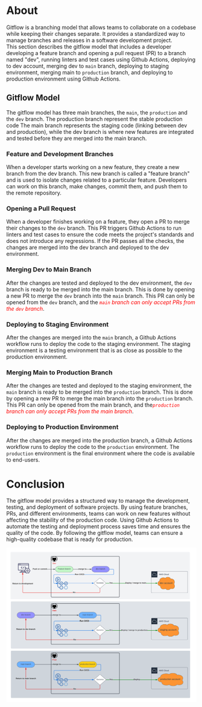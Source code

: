 # About
Gitflow is a branching model that allows teams to collaborate on a codebase while keeping their changes separate. 
It provides a standardized way to manage branches and releases in a software development project.
<br>
This section describes the gitflow model that includes a developer developing a feature branch and opening a pull request
(PR) to a branch named "dev", running linters and test cases using Github Actions,
deploying to dev account, merging dev to `main` branch, deploying to staging environment,
merging main to `production` branch, and deploying to production environment using Github Actions.
## Gitflow Model
The gitflow model has three main branches, the `main`, the `production` and the `dev` branch.
The production branch represent the stable production code
The main branch represents the staging
code (linking between dev and production), while the dev branch is where new features are integrated
and tested before they are merged into the main branch.
### Feature and Development Branches
When a developer starts working on a new feature, they create a new branch from the dev branch.
This new branch is called a "feature branch" and is used to isolate changes related to a particular feature. 
Developers can work on this branch, make changes, commit them, and push them to the remote repository.

### Opening a Pull Request
When a developer finishes working on a feature, they open a PR to merge their changes to the `dev` branch.
This PR triggers Github Actions to run linters and test cases to ensure the code meets the project's standards and does 
not introduce any regressions. If the PR passes all the checks, the changes are merged into the dev branch and deployed
to the dev environment.

### Merging Dev to Main Branch
After the changes are tested and deployed to the dev environment, the `dev` branch is ready to be merged into the
main branch. This is done by opening a new PR to merge the `dev` branch into the `main` branch. This PR can only be opened 
from the `dev` branch, and the <span style="color:red">*`main` branch can only accept PRs from the `dev` branch*</span>.

### Deploying to Staging Environment
After the changes are merged into the `main` branch, a Github Actions workflow runs to deploy the code to the staging
environment. The staging environment is a testing environment that is as close as possible to the production environment.

### Merging Main to Production Branch
After the changes are tested and deployed to the staging environment, the `main` branch is ready to be merged into
the `production` branch. This is done by opening a new PR to merge the main branch into the `production` branch.
This PR can only be opened from the main branch, and the<span style="color:red">*`production` branch can only accept PRs from the main branch*</span>.

### Deploying to Production Environment
After the changes are merged into the production branch, a Github Actions workflow runs to deploy the code to
the `production` environment. The `production` environment is the final environment where the code is available to end-users.

# Conclusion
The gitflow model provides a structured way to manage the development, testing,
and deployment of software projects. By using feature branches, PRs, and different environments, 
teams can work on new features without affecting the stability of the production code. Using Github Actions to automate
the testing and deployment process saves time and ensures the quality of the code. By following the gitflow model, 
teams can ensure a high-quality codebase that is ready for production.

![image](./img/CICD_diagram.png)